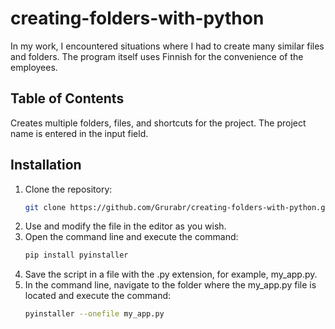 ﻿# creating-folders-with-python

In my work, I encountered situations where I had to create many similar files and folders. The program itself uses Finnish for the convenience of the employees.

## Table of Contents

Creates multiple folders, files, and shortcuts for the project. The project name is entered in the input field.


## Installation

1. Clone the repository:
   ```bash
   git clone https://github.com/Grurabr/creating-folders-with-python.git

2. Use and modify the file in the editor as you wish.
3. Open the command line and execute the command:
   ```bash
   pip install pyinstaller

4. Save the script in a file with the .py extension, for example, my_app.py.
5. In the command line, navigate to the folder where the my_app.py file is located and execute the command:
   ```bash
   pyinstaller --onefile my_app.py
